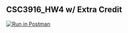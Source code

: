 ## CSC3916_HW4 w/ Extra Credit
[![Run in Postman](https://run.pstmn.io/button.svg)](https://app.getpostman.com/run-collection/7746bace2fe171686c3d#?env%5BJWTtoken%5D=W3sia2V5IjoiSldUdG9rZW4iLCJ2YWx1ZSI6bnVsbCwiZW5hYmxlZCI6dHJ1ZSwidHlwZSI6InRleHQifV0=)
